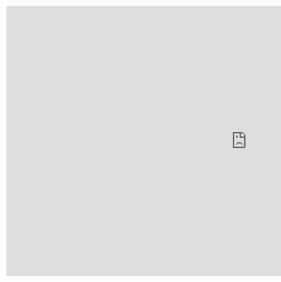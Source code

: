 <iframe width="1280" height="720" src="https://www.youtube.com/embed/Kb4mAd9Kizc" title="Comment les Sites Web Sécurisent-ils les Mots de Passe ? HASHAGE et SALAGE Expliqués" frameborder="0" allow="accelerometer; autoplay; clipboard-write; encrypted-media; gyroscope; picture-in-picture; web-share" allowfullscreen></iframe>